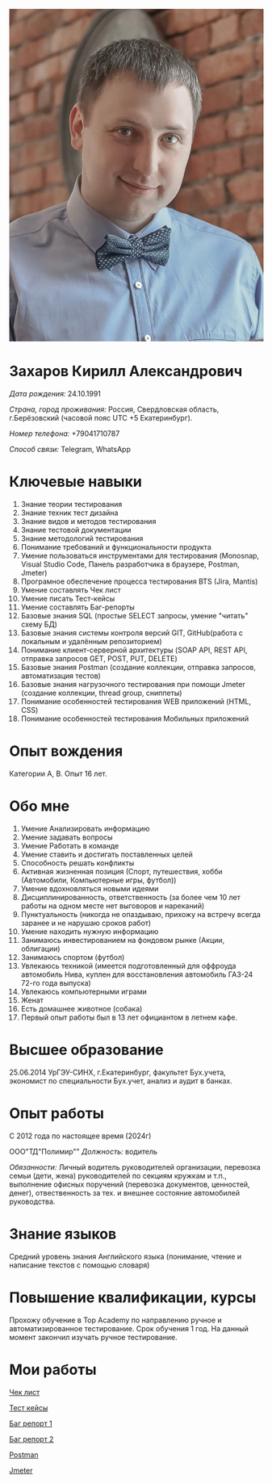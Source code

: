 
![Photo](https://github.com/KirillZakharoV24/Job-Resume/blob/main/PhotoResume.jpg)

# Захаров Кирилл Александрович

_Дата рождения:_ 24.10.1991

_Страна, город проживания:_ Россия, Свердловская область, г.Берёзовский (часовой пояс UTC +5 Екатеринбург).

_Номер телефона:_ +79041710787

 _Способ связи:_ Telegram, WhatsApp
 # Ключевые навыки

   
 1. Знание теории тестирования
 2. Знание техник тест дизайна
 3. Знание видов и методов тестирования
 4. Знание тестовой документации
 5. Знание методологий тестирования
 6. Понимание требований и функциональности продукта 
 7. Умение пользоваться инструментами для тестирования (Monosnap, Visual Studio Code, Панель разработчика в браузере, Postman, Jmeter)
 8. Програмное обеспечение процесса тестирования BTS (Jira, Mantis)
 9. Умение составлять Чек лист
 10. Умение писать Тест-кейсы
 11. Умение составлять Баг-репорты
 12. Базовые знания SQL (простые SELECT запросы, умение "читать" схему БД)
 13. Базовые знания системы контроля версий GIT, GitHub(работа с локальным и удалённым репозиторием)
 14. Понимание клиент-серверной архитектуры (SOAP API, REST API, отправка запросов GET, POST, PUT, DELETE)
 15. Базовые знания Postman (создание коллекции, отправка запросов, автоматизация тестов)
 16. Базовые знания нагрузочного тестирования при помощи Jmeter (создание коллекции, thread group, сниппеты)
 17. Понимание особенностей тестирования WEB приложений (HTML, CSS)
 18. Понимание особенностей тестирования Мобильных приложений
   
   
   # Опыт вождения
   Категории А, В. Опыт 16 лет.
   # Обо мне
  1. Умение Анализировать информацию
  2. Умение задавать вопросы
  3. Умение Работать в команде 
  4. Умение ставить и достигать поставленных целей 
  5. Способность решать конфликты
  6. Активная жизненная позиция (Спорт, путешествия, хобби (Автомобили, Компьютерные игры, футбол))
  7. Умение вдохновляться новыми идеями 
  8. Дисциплинированность, ответственность (за более чем 10 лет работы на одном месте нет выговоров и нареканий)
  9. Пунктуальность (никогда не опаздываю, прихожу на встречу всегда заранее и не нарушаю сроков работ)
  10. Умение находить нужную информацию
  11. Занимаюсь инвестированием на фондовом рынке (Акции, облигации)
  12. Занимаюсь спортом (футбол)
  13. Увлекаюсь техникой (имеется подготовленный для оффроуда автомобиль Нива, куплен для восстановления автомобиль ГАЗ-24 72-го года выпуска)
  14. Увлекаюсь компьютерными играми
  15. Женат
  16. Есть домашнее животное (собака)
  17. Первый опыт работы был в 13 лет официантом в летнем кафе.
   # Высшее образование
   25.06.2014 УрГЭУ-СИНХ, г.Екатеринбург, факультет Бух.учета, экономист по специальности Бух.учет, анализ и аудит в банках.
   # Опыт работы
   С 2012 года по настоящее время (2024г)
   
   ООО"ТД"Полимир""
   _Должность:_ водитель
   
   _Обязанности:_ Личный водитель руководителей организации, перевозка семьи (дети, жена) руководителей по секциям кружкам и т.п., выполнение офисных поручений (перевозка документов, ценностей, денег), отвественность за тех. и внешнее состояние автомобилей руководства.
# Знание языков
Средний уровень знания Английского языка (понимание, чтение и написание текстов с помощью словаря)
# Повышение квалификации, курсы
Прохожу обучение в Top Academy по направлению ручное и автоматизированное тестирование. Срок обучения 1 год. На данный момент закончил изучать ручное тестирование.
# Мои работы
[Чек лист](https://docs.google.com/spreadsheets/d/1cj9xof_NvVAx7nW8iQOFNdJe9YUJO2DGE3-VxNvIubY/edit?usp=sharing)

[Тест кейсы](https://docs.google.com/spreadsheets/d/1KMQVZjU_SczbWDXwKKlz56K1ASZU5M81AVZp-hfeN_Q/edit?usp=sharing)

[Баг репорт 1](https://docs.google.com/spreadsheets/d/1QNaIBI4Oh6mhoTZuGKTpOaPMBQ52i_nl71IQ7rAvLPU/edit?usp=sharing)

[Баг репорт 2](https://docs.google.com/spreadsheets/d/1PGIbo43MM8oiRflSCUOX82KqSnSVkr0Z4E4rNHrDNhI/edit?usp=sharing)

[Postman](https://github.com/KirillZakharoV24/DZ/tree/main/Postman)

[Jmeter](https://github.com/KirillZakharoV24/DZ/blob/main/%D0%94%D0%9728%20Jmeter/HomeWork%20(1%2C2)%20%E2%80%94%20%D0%BA%D0%BE%D0%BF%D0%B8%D1%8F.jmx)
